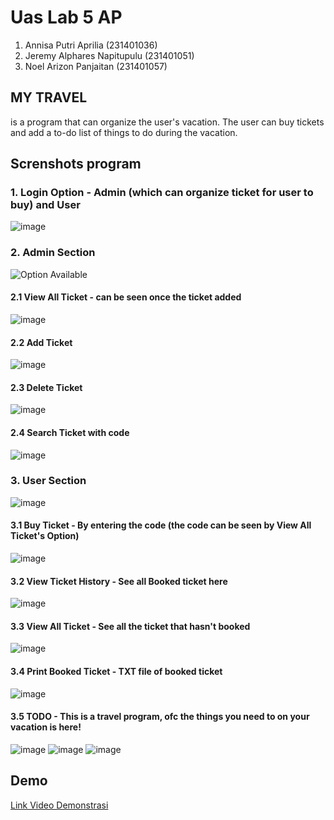 # Uas Lab 5 AP

1. Annisa Putri Aprilia (231401036)
2. Jeremy Alphares Napitupulu (231401051)
3. Noel Arizon Panjaitan (231401057)

   
##  MY TRAVEL 
is a program that can organize the user's vacation. The user can buy tickets and add a to-do list of things to do during the vacation.


## Screnshots program

### 1. Login Option - Admin (which can organize ticket for user to buy) and User
![image](https://github.com/moozunch/UAS-LAB-5-AP/assets/112236945/9b888f0e-b654-481c-8bb4-1a997fdd0c26)

### 2. Admin Section
![Option Available](https://github.com/moozunch/UAS-LAB-5-AP/assets/112236945/2c8f4e09-8d1f-4a36-9ce5-a9f6a3e8b433)

#### 2.1 View All Ticket - can be seen once the ticket added
![image](https://github.com/moozunch/UAS-LAB-5-AP/assets/112236945/192e4ebb-6a22-4cb1-96b4-c56888a4a0e9)


#### 2.2 Add Ticket
![image](https://github.com/moozunch/UAS-LAB-5-AP/assets/112236945/540fe02e-2090-4046-9e4e-0e2f161780a8)

#### 2.3 Delete Ticket
![image](https://github.com/moozunch/UAS-LAB-5-AP/assets/112236945/65d69fbb-17e3-4a5a-8f2d-15f47173878b)

#### 2.4 Search Ticket with code
![image](https://github.com/moozunch/UAS-LAB-5-AP/assets/112236945/7f744fb1-2522-446f-85e9-55475de03cb1)

### 3. User Section
![image](https://github.com/moozunch/UAS-LAB-5-AP/assets/112236945/5981b231-d362-4abd-ad4f-4bf3bb0f9e51)

#### 3.1 Buy Ticket - By entering the code (the code can be seen by View All Ticket's Option)
![image](https://github.com/moozunch/UAS-LAB-5-AP/assets/112236945/c1d8f067-5f7d-4d55-b9d5-07f1314cc807)

#### 3.2 View Ticket History - See all Booked ticket here
![image](https://github.com/moozunch/UAS-LAB-5-AP/assets/112236945/0a79f0e7-34fc-45c6-ab10-449716c7e321)

#### 3.3 View All Ticket - See all the ticket that hasn't booked
![image](https://github.com/moozunch/UAS-LAB-5-AP/assets/112236945/6b51426c-f9c3-4147-b3fd-753a14262a8c)

#### 3.4 Print Booked Ticket - TXT file of booked ticket
![image](https://github.com/moozunch/UAS-LAB-5-AP/assets/112236945/c46e569c-11a4-4870-8c86-9bdc7c0d38d3)

#### 3.5 TODO - This is a travel program, ofc the things you need to on your vacation is here!
![image](https://github.com/moozunch/UAS-LAB-5-AP/assets/112236945/3e30a26d-d37e-441f-82d8-2b59749f4816)
![image](https://github.com/moozunch/UAS-LAB-5-AP/assets/112236945/2881af6d-6b2f-4ccf-9276-8f8af6c6659c)
![image](https://github.com/moozunch/UAS-LAB-5-AP/assets/112236945/f11deea5-41e3-4905-b19f-6979dee684b1)




## Demo
[Link Video Demonstrasi]()




